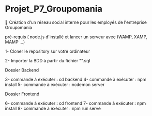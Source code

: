 # Projet_P7_Groupomania
:iphone: Création d'un réseau social interne pour les employés de l'entreprise Groupomania

pré-requis ( node.js d'installé et lancer un serveur avec (WAMP, XAMP, MAMP ...)

1- Cloner le repository sur votre ordinateur

2- Importer la BDD à partir du fichier "".sql

Dossier Backend

3- commande à exécuter : cd backend
4- commande à exécuter : npm install
5- commande à exécuter : nodemon server

Dossier Frontend

6- commande à exécuter : cd frontend
7- commande à exécuter : npm install
8- commande à exécuter : npm run serve

